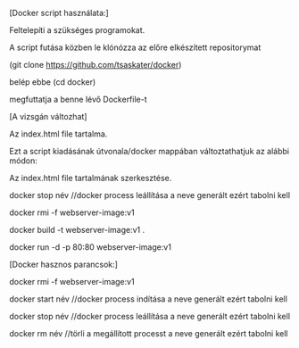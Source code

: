   [Docker script használata:]

  Feltelepíti a szükséges programokat.
  
  A script futása közben le klónózza az előre elkészített repositorymat
  
  (git clone https://github.com/tsaskater/docker)
  
  belép ebbe (cd docker)
  
  megfuttatja a benne lévő Dockerfile-t

[A vizsgán változhat]

Az index.html file tartalma.

Ezt a script kiadásának útvonala/docker mappában változtathatjuk az alábbi módon:

   Az index.html file tartalmának szerkesztése.
   
   docker stop név //docker process leállítása a neve generált ezért tabolni kell
   
   docker rmi -f webserver-image:v1
   
   docker build -t webserver-image:v1 .
   
   docker run -d -p 80:80 webserver-image:v1
   

[Docker hasznos parancsok:]

  docker rmi -f webserver-image:v1
  
  docker start név //docker process indítása a neve generált ezért tabolni kell
  
  docker stop név //docker process leállítása a neve generált ezért tabolni kell
  
  docker rm név //törli a megállított processt a neve generált ezért tabolni kell
  
